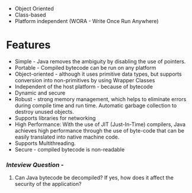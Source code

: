 - Object Oriented
- Class-based
- Platform independent (WORA - Write Once Run Anywhere)

# Features
- Simple - Java removes the ambiguity by disabling the use of pointers.
- Portable - Compiled bytecode can be run on any platform
- Object-oriented - although it uses primitive data types, but supports conversion into non-primitives by using Wrapper Classes
- Independent of the host platform - because of bytecode
- Dynamic and secure
- Robust - strong memory management, which helps to eliminate errors during compile time and run time. Automatic garbage collection to destroy unused objects.
- Supports libraries for networking
- High Performance: With the use of JIT (Just-In-Time) compilers, Java achieves high performance through the use of byte-code that can be easily translated into native machine code.
- Supports Multithreading.
- Secure - compiled bytecode is non-readable

### *Inteview Question* - 

1. Can Java bytecode be decompiled? If yes, how does it affect the security of the application?